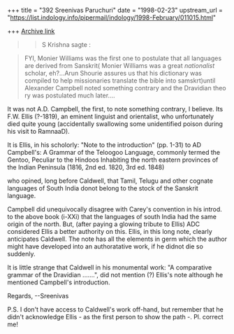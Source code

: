 +++
title = "392 Sreenivas Paruchuri"
date = "1998-02-23"
upstream_url = "https://list.indology.info/pipermail/indology/1998-February/011015.html"

+++
[Archive link](https://list.indology.info/pipermail/indology/1998-February/011015.html)

>> S Krishna sagte :

> FYI, Monier Williams was the first one to postulate that all languages
> are derived from Sanskrit( Monier Williams was a great *nationalist*
> scholar, eh?...Arun Shourie assures us that his dictionary was compiled
> to help missionaries translate the bible into samskrt)until
> Alexander Campbell noted something contrary and the Dravidian theo
> ry was postulated much later....

It was not A.D. Campbell, the first, to note something contrary, I believe.
Its F.W. Ellis (?-1819), an eminent linguist and orientalist, who
unfortunately died quite young (accidentally swallowing some unidentified
poison during his visit to RamnaaD).

It is Ellis, in his scholorly: "Note to the introduction" (pp. 1-31) to
AD Campbell's:
        A Grammar of the Teloogoo Language, commonly termed the Gentoo,
        Peculiar to the Hindoos Inhabiting the north eastern provinces
        of the Indian Peninsula (1816, 2nd ed. 1820, 3rd ed. 1848)

who opined, long before Caldwell, that Tamil, Telugu and other cognate
languages of South India donot belong to the stock of the Sanskrit language.

Campbell did unequivocally disagree with Carey's convention in his introd.
to the above book (i-XXi) that the languages of south India had the same
origin of the north. But, (after paying a glowing tribute to Ellis) ADC
considered Ellis a better authority on this. Ellis, in this long note,
clearly anticipates Caldwell. The note has all the elements in germ which
the author might have developed into an authoratative work, if he didnot
die so suddenly.

It is little strange that Caldwell in his monumental work: "A comparative
grammar of the Dravidian .......", did not mention (?) Ellis's note although
he mentioned Campbell's introduction.

Regards,                --Sreenivas

P.S. I don't have access to Caldwell's work off-hand, but remember
that he didn't acknowledge Ellis - as the first person to show the path -.
Pl. correct me!



